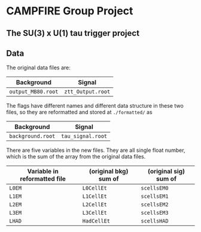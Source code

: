 # CAMPFIRE Group Project
## The SU(3) x U(1) tau trigger project

## Data
The original data files are:

|Background|Signal|
|---|---|
|`output_MB80.root`|`ztt_Output.root`|

The flags have different names and different data structure in these two files, so they are reformatted and stored at `./formatted/` as

|Background|Signal|
|---|---|
|`background.root`|`tau_signal.root`|

There are five variables in the new files. They are all single float number, which is the sum of the array from the original data files.

|Variable in reformatted file|(original bkg) sum of |(original sig) sum of |
|---|---|---|
|`L0EM`|`L0CellEt`|`scellsEM0`|
|`L1EM`|`L1CellEt`|`scellsEM1`|
|`L2EM`|`L2CellEt`|`scellsEM2`|
|`L3EM`|`L3CellEt`|`scellsEM3`|
|`LHAD`|`HadCellEt`|`scellsHAD`|
